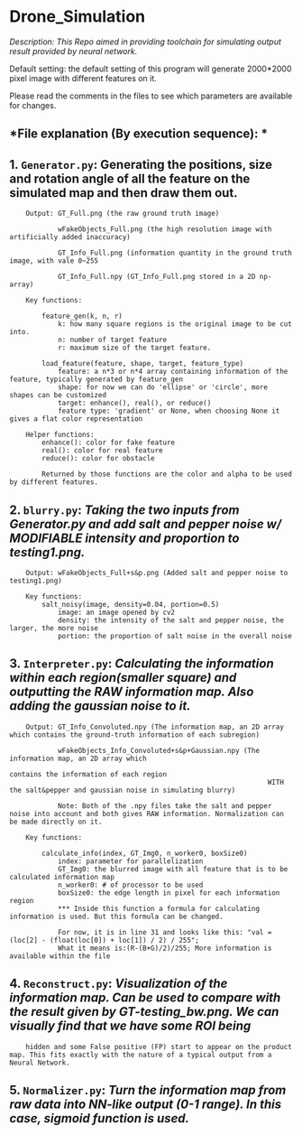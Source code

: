 # Drone_Simulation
*Description: This Repo aimed in providing toolchain for simulating output result provided by neural network.*

Default setting: the default setting of this program will generate 2000*2000 pixel image with different features on it.

Please read the comments in the files to see which parameters are available for changes.

## *File explanation (By execution sequence): *

   ## 1. `Generator.py`: Generating the positions, size and rotation angle of all the feature on the simulated map and then draw them out.
    
        Output: GT_Full.png (the raw ground truth image)
        
                wFakeObjects_Full.png (the high resolution image with artificially added inaccuracy)

                GT_Info_Full.png (information quantity in the ground truth image, with vale 0~255

                GT_Info_Full.npy (GT_Info_Full.png stored in a 2D np-array)

        Key functions:

            feature_gen(k, n, r)
                k: how many square regions is the original image to be cut into.
                n: number of target feature
                r: maximum size of the target feature.

            load_feature(feature, shape, target, feature_type)
                feature: a n*3 or n*4 array containing information of the feature, typically generated by feature_gen
                shape: for now we can do 'ellipse' or 'circle', more shapes can be customized
                target: enhance(), real(), or reduce()
                feature type: 'gradient' or None, when choosing None it gives a flat color representation

        Helper functions:
            enhance(): color for fake feature
            real(): color for real feature
            reduce(): color for obstacle

            Returned by those functions are the color and alpha to be used by different features.

                
   ## 2. `blurry.py`: *Taking the two inputs from Generator.py and add salt and pepper noise w/ MODIFIABLE intensity and proportion to testing1.png.*
    
        Output: wFakeObjects_Full+s&p.png (Added salt and pepper noise to testing1.png)

        Key functions:
            salt_noisy(image, density=0.04, portion=0.5)
                image: an image opened by cv2
                density: the intensity of the salt and pepper noise, the larger, the more noise
                portion: the proportion of salt noise in the overall noise

    
##    3. `Interpreter.py`: *Calculating the information within each region(smaller square) and outputting the RAW information map. Also adding the gaussian noise to it.*
    
        Output: GT_Info_Convoluted.npy (The information map, an 2D array which contains the ground-truth information of each subregion)
                
                wFakeObjects_Info_Convoluted+s&p+Gaussian.npy (The information map, an 2D array which
                                                                    contains the information of each region
                                                                    WITH the salt&pepper and gaussian noise in simulating blurry)
                
                Note: Both of the .npy files take the salt and pepper noise into account and both gives RAW information. Normalization can be made directly on it.

        Key functions:

            calculate_info(index, GT_Img0, n_worker0, boxSize0)
                index: parameter for parallelization
                GT_Img0: the blurred image with all feature that is to be calculated information map
                n_worker0: # of processor to be used
                boxSize0: the edge length in pixel for each information region
                *** Inside this function a formula for calculating information is used. But this formula can be changed.

                For now, it is in line 31 and looks like this: "val = (loc[2] - (float(loc[0]) + loc[1]) / 2) / 255";
                What it means is:(R-(B+G)/2)/255; More information is available within the file

     
 ##   4. `Reconstruct.py`: *Visualization of the information map. Can be used to compare with the result given by GT-testing_bw.png. We can visually find that we have some ROI being*
        hidden and some False positive (FP) start to appear on the product map. This fits exactly with the nature of a typical output from a Neural Network.
     
  ##  5. `Normalizer.py`: *Turn the information map from raw data into NN-like output (0-1 range). In this case, sigmoid function is used.*
